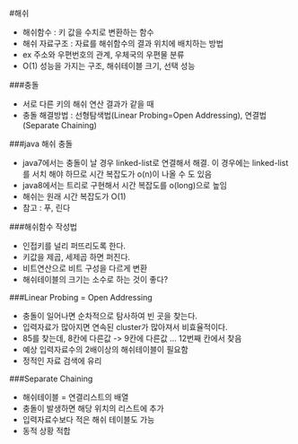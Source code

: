 #해쉬
- 해쉬함수 : 키 값을 수치로 변환하는 함수
- 해쉬 자료구조 : 자료를 해쉬함수의 결과 위치에 배치하는 방법
- ex 주소와 우편번호의 관계, 우체국의 우편물 분류
- O(1) 성능을 가지는 구조, 해쉬테이블 크기, 선택 성능

###충돌
- 서로 다른 키의 해쉬 연산 결과가 같을 때
- 충돌 해결방법 : 선형탐색법(Linear Probing=Open Addressing), 연결법(Separate Chaining)

###java 해쉬 충돌
- java7에서는 충돌이 날 경우 linked-list로 연결해서 해결. 이 경우에는 linked-list를 서치 해야 하므로 시간 복잡도가 o(n)이 나올 수 도 있음
- java8에서는 트리로 구현해서 시간 복잡도를 o(long)으로 높임
- 해쉬는 원래 시간 복잡도가 O(1)
- 참고 : 푸, 린다

###해쉬함수 작성법
- 인접키를 널리 퍼뜨리도록 한다.
 - 키값을 제곱, 세제곱 하면 퍼진다.
 - 비트연산으로 비트 구성을 다르게 변환
- 해쉬테이블의 크기는 소수로 하는 것이 좋다?

###Linear Probing = Open Addressing
- 충돌이 일어나면 순차적으로 탐사하여 빈 곳을 찾는다.
- 입력자료가 많아지면 연속된 cluster가 많아져서 비효율적이다.
 - 85를 찾는데, 8칸에 다른값 -> 9칸에 다른값 ... 12번째 칸에서 찾음
- 예상 입력자료수의 2배이상의 해쉬테이블이 필요함
- 정적인 자료 검색에 유리

###Separate Chaining
- 해쉬테이블 = 연결리스트의 배열
- 충돌이 발생하면 해당 위치의 리스트에 추가
- 입력자료수보다 적은 해쉬 테이블도 가능
- 동적 상황 적합
